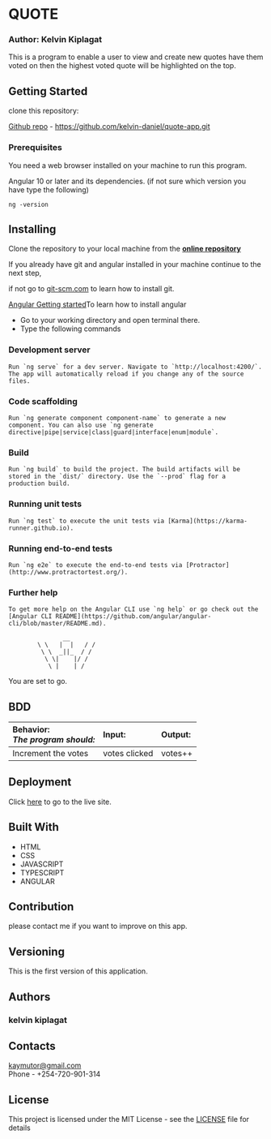 # QUOTE

### Author: Kelvin Kiplagat

This is a program to enable a user to view and create new quotes have them voted on then the highest voted quote will be highlighted on the top.

## Getting Started

clone this repository:

[Github repo](https://github.com/kelvin-daniel/quote-app.git) - https://github.com/kelvin-daniel/quote-app.git

### Prerequisites

You need a web browser installed on your machine to run this program.

Angular 10 or later and its dependencies.
(if not sure which version you have type the following)

```
ng -version
```

## Installing

Clone the repository to your local machine from the **[online repository](https://github.com/kelvin-daniel/quote-app.git)**

If you already have git and angular installed in your machine continue to the next step,

if not go to [git-scm.com](https://git-scm.com/book/en/v2/Getting-Started-Installing-Git) to learn how to install git.

[Angular Getting started](https://angular.io)To learn how to install angular

- Go to your working directory and open terminal there.
- Type the following commands


### Development server
```
Run `ng serve` for a dev server. Navigate to `http://localhost:4200/`. The app will automatically reload if you change any of the source files.
```

### Code scaffolding
```
Run `ng generate component component-name` to generate a new component. You can also use `ng generate directive|pipe|service|class|guard|interface|enum|module`.
```
### Build
```
Run `ng build` to build the project. The build artifacts will be stored in the `dist/` directory. Use the `--prod` flag for a production build.
```
### Running unit tests
```
Run `ng test` to execute the unit tests via [Karma](https://karma-runner.github.io).
```
### Running end-to-end tests
```
Run `ng e2e` to execute the end-to-end tests via [Protractor](http://www.protractortest.org/).
```
### Further help
```
To get more help on the Angular CLI use `ng help` or go check out the [Angular CLI README](https://github.com/angular/angular-cli/blob/master/README.md).
```

```
               __
        \ \   |  |   / /
         \ \  _||_  / /
          \ \|    |/ /
           \ |    | /
```

You are set to go.

## BDD

| Behavior: <br>_The program should:_                  | Input:  | Output:                     |
| :--------------------------------------------------- | :------ | :-------------------------- |
| Increment the votes                                  | votes clicked | votes++       |

## Deployment

Click [here](https://kelvin-daniel.github.io/quote-app/) to go to the live site.<br>

## Built With

- HTML
- CSS
- JAVASCRIPT
- TYPESCRIPT
- ANGULAR

## Contribution

please contact me if you want to improve on this app.

## Versioning

This is the first version of this application.

## Authors

### kelvin kiplagat

## Contacts

kaymutor@gmail.com <br>
Phone - +254-720-901-314

## License

This project is licensed under the MIT License - see the [LICENSE](LICENSE) file for details
